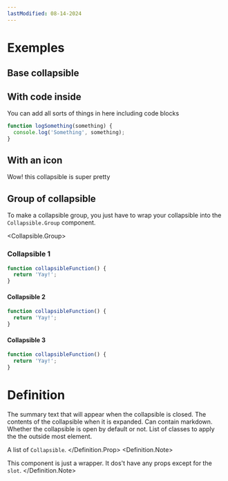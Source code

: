 ```yaml
---
lastModified: 08-14-2024
---
```


<script>
  import { Collapsible, Definition, Demo } from '$lib/components';
</script>

# Exemples

## Base collapsible

<Demo name="collapsible-default" />

## With code inside

<Collapsible summary="With code inside">
You can add all sorts of things in here including code blocks

```js
function logSomething(something) {
  console.log('Something', something);
}
```

</Collapsible>

## With an icon

<Collapsible summary="With an icon" icon="line-md:moon-alt-loop">
Wow! this collapsible is super pretty
</Collapsible>

## Group of collapsible

To make a collapsible group, you just have to wrap your collapsible into the `Collapsible.Group` component.

<Collapsible.Group>
<Collapsible summary="Collapsible 1">

### Collapsible 1

```js
function collapsibleFunction() {
  return 'Yay!';
}
```

</Collapsible>
<Collapsible summary="Collapsible 2">

#### Collapsible 2

```js
function collapsibleFunction() {
  return 'Yay!';
}
```

</Collapsible>
<Collapsible summary="Collapsible 3">

#### Collapsible 3

```js
function collapsibleFunction() {
  return 'Yay!';
}
```

</Collapsible>
</Collapsible.Group>

# Definition

<Definition name="Collapsible" description="The collapsible component.">
  <Definition.Prop type="string" path="summary" required>The summary text that will appear when the collapsible is closed.</Definition.Prop>
  <Definition.Prop type="HTMLElement" path="<slot>" required>The contents of the collapsible when it is expanded. Can contain markdown.</Definition.Prop>
  <Definition.Prop type="$bindable(boolean)" path="open" default="false">Whether the collapsible is open by default or not.</Definition.Prop>
  <Definition.Prop type="string" path="class">List of classes to apply the the outside most element.</Definition.Prop>
</Definition>

<Definition name="Collapsible.Group" description="The collapsible group wrapper component.">
  <Definition.Prop type="HTMLElement" path="<slot>" required>

  A list of `Collapsible`.
  </Definition.Prop>
  <Definition.Note>

  This component is just a wrapper. It dos't have any props except for the `slot`.
  </Definition.Note>
</Definition>
